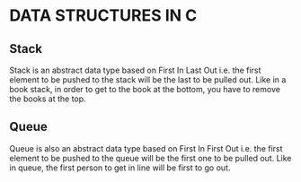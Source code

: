 # DATA STRUCTURES IN C  

## Stack  
Stack is an abstract data type based on First In Last Out i.e. the first element to be pushed to the stack will be the last to be pulled out. Like in a book stack, in order to get to the book at the bottom, you have to remove the books at the top.

## Queue  
Queue is also an abstract data type based on First In First Out i.e. the first element to be pushed to the queue will be the first one to be pulled out. Like in queue, the first person to get  in line will be first to go out.